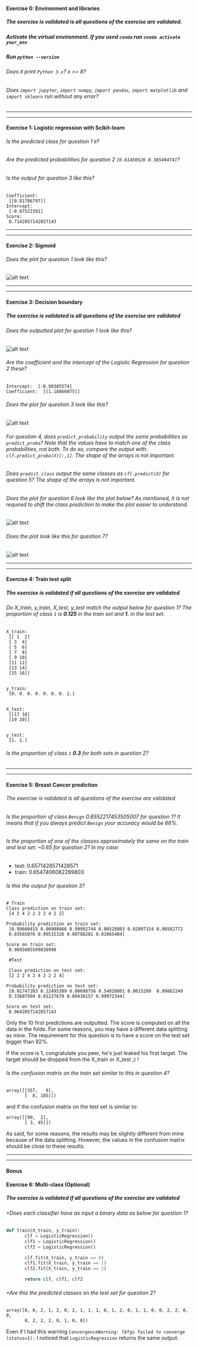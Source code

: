 #### Exercise 0: Environment and libraries

##### The exercise is validated is all questions of the exercise are validated.

##### Activate the virtual environment. If you used `conda` run `conda activate your_env`

##### Run `python --version`

###### Does it print `Python 3.x`? x >= 8?

###### Does `import jupyter`, `import numpy`, `import pandas`, `import matplotlib` and `import sklearn` run without any error?

---

---

#### Exercise 1: Logistic regression with Scikit-learn

###### Is the predicted class for question 1 `0`?

###### Are the predicted probabilities for question 2 `[0.61450526 0.38549474]`?

###### Is the output for question 3 like this?

```console
Coefficient:
 [[0.81786797]]
Intercept:
 [-0.87522391]
Score:
 0.7142857142857143
```


---

---

#### Exercise 2: Sigmoid

###### Does the plot for question 1 look like this?

![alt text][ex2q1]

[ex2q1]: ../w2_day2_ex2_q1.png "Scatter plot"

---

---

#### Exercise 3: Decision boundary

##### The exercise is validated is all questions of the exercise are validated

###### Does the outputted plot for question 1 look like this?

![alt text][ex3q1]

[ex3q1]: ../w2_day2_ex3_q1.png "Scatter plot"

###### Are the coefficient and the intercept of the Logistic Regression for question 2 these?

```console
Intercept:  [-0.98385574]
Coefficient:  [[1.18866075]]
```

###### Does the plot for question 3 look like this?

![alt text][ex3q2]

[ex3q2]: ../w2_day2_ex3_q3.png "Scatter plot"

###### For question 4, does `predict_probability` output the same probabilities as `predict_proba`? Note that the values have to match one of the class probabilities, not both. To do so, compare the output with: `clf.predict_proba(X)[:,1]`. The shape of the arrays is not important.

###### Does `predict_class` output the same classes as `cfl.predict(X)` for  question 5? The shape of the arrays is not important.

######  Does the plot for question 6 look like the plot below? As mentioned, it is not required to shift the class prediction to make the plot easier to understand.

![alt text][ex3q6]

[ex3q6]: ../w2_day2_ex3_q5.png "Scatter plot + Logistic regression + predictions"

###### Does the plot look like this for question 7?

![alt text][ex3q7]

[ex3q7]: ../w2_day2_ex3_q6.png "Logistic regression decision boundary"

---

---

#### Exercise 4: Train test split

##### The exercise is validated if all questions of the exercise are validated

###### Do X_train, y_train, X_test, y_test match the output below for question 1? The proportion of class `1` is **0.125** in the train set and **1.** in the test set.

```console
X_train:
 [[ 1  2]
 [ 3  4]
 [ 5  6]
 [ 7  8]
 [ 9 10]
 [11 12]
 [13 14]
 [15 16]]


y_train:
 [0. 0. 0. 0. 0. 0. 0. 1.]


X_test:
 [[17 18]
 [19 20]]


y_test:
 [1. 1.]
```

###### Is the proportion of class `1` **0.3** for both sets in question 2?

---

---

#### Exercise 5: Breast Cancer prediction

###### The exercise is validated is all questions of the exercise are validated

###### Is the proportion of class `Benign` 0.6552217453505007 for question 1? It means that if you always predict `Benign` your accuracy would be 66%.

###### Is the proportion of one of the classes approximately the same on the train and test set: ~0.65 for question 2? In my case:

- test: 0.6571428571428571
- train: 0.6547406082289803

###### Is this the output for question 3?

```console
# Train
Class prediction on train set:
 [4 2 4 2 2 2 2 4 2 2]

Probability prediction on train set:
 [0.99600415 0.00908666 0.99992744 0.00528803 0.02097154 0.00582772
 0.03565076 0.99515326 0.00788281 0.01065484]

Score on train set:
 0.9695885509838998

 #Test

 Class prediction on test set:
 [2 2 2 4 2 4 2 2 2 4]

Probability prediction on test set:
 [0.01747203 0.22495309 0.00698756 0.54020801 0.0015289  0.99862249
 0.33607994 0.01227679 0.00438157 0.99972344]

Score on test set:
 0.9642857142857143

```

Only the 10 first predictions are outputted. The score is computed on all the data in the folds.
For some reasons, you may have a different data splitting as mine. The requirement for this question is to have a score on the test set bigger than 92%.

If the score is 1, congratulate you peer, he's just leaked his first target. The target should be dropped from the X_train or X_test ;) !

###### Is the confusion matrix on the train set similar to this in question 4?

```console
array([[357,   9],
       [  8, 185]])
```

and if the confusion matrix on the test set is similar to:

```console
array([[90,  2],
       [ 3, 45]])
```

As said, for some reasons, the results may be slightly different from mine because of the data splitting. However, the values in the confusion matrix should be close to these results.

---

---

#### Bonus
#### Exercise 6: Multi-class (Optional)

##### The exercise is validated if all questions of the exercise are validated

###### +Does each classifier have as input a binary data as below for question 1?

```python
def train(X_train, y_train):
       clf = LogisticRegression()
       clf1 = LogisticRegression()
       clf2 = LogisticRegression()

       clf.fit(X_train, y_train == 0)
       clf1.fit(X_train, y_train == 1)
       clf2.fit(X_train, y_train == 2)

       return clf, clf1, clf2
```

###### +Are this the predicted classes on the test set for question 2?

```console
array([0, 0, 2, 1, 2, 0, 2, 1, 1, 1, 0, 1, 2, 0, 1, 1, 0, 0, 2, 2, 0, 0,
       0, 2, 2, 2, 0, 1, 0, 0])
```

Even if I had this warning `ConvergenceWarning: lbfgs failed to converge (status=1):` I noticed that `LogisticRegression` returns the same output.
